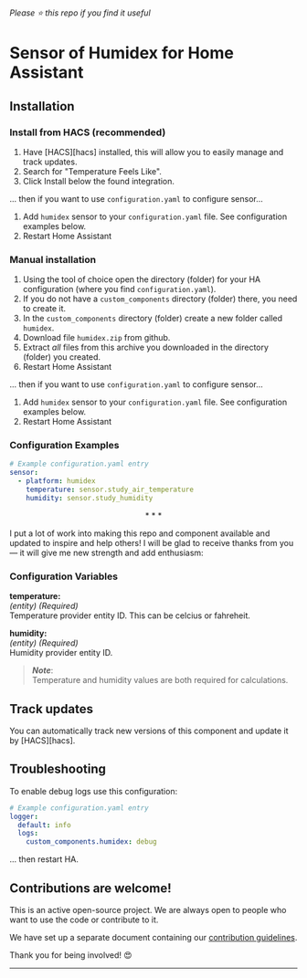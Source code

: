 *Please :star: this repo if you find it useful*

# Sensor of Humidex for Home Assistant

## Installation

### Install from HACS (recommended)

1. Have [HACS][hacs] installed, this will allow you to easily manage and track updates.
1. Search for "Temperature Feels Like".
1. Click Install below the found integration.

... then if you want to use `configuration.yaml` to configure sensor...
1. Add `humidex` sensor to your `configuration.yaml` file. See configuration examples below.
1. Restart Home Assistant

### Manual installation

1. Using the tool of choice open the directory (folder) for your HA configuration (where you find `configuration.yaml`).
1. If you do not have a `custom_components` directory (folder) there, you need to create it.
1. In the `custom_components` directory (folder) create a new folder called `humidex`.
1. Download file `humidex.zip` from github.
1. Extract _all_ files from this archive you downloaded in the directory (folder) you created.
1. Restart Home Assistant

... then if you want to use `configuration.yaml` to configure sensor...
1. Add `humidex` sensor to your `configuration.yaml` file. See configuration examples below.
1. Restart Home Assistant

### Configuration Examples

```yaml
# Example configuration.yaml entry
sensor:
  - platform: humidex
    temperature: sensor.study_air_temperature
    humidity: sensor.study_humidity
```

<p align="center">* * *</p>
I put a lot of work into making this repo and component available and updated to inspire and help others! I will be glad to receive thanks from you — it will give me new strength and add enthusiasm:

### Configuration Variables

**temperature:**\
  _(entity) (Required)_\
  Temperature provider entity ID. This can be celcius or fahreheit.

**humidity:**\
  _(entity) (Required)_\
  Humidity provider entity ID.

> **_Note_**:\
> Temperature and humidity values are both required for calculations.

## Track updates

You can automatically track new versions of this component and update it by [HACS][hacs].

## Troubleshooting

To enable debug logs use this configuration:
```yaml
# Example configuration.yaml entry
logger:
  default: info
  logs:
    custom_components.humidex: debug
```
... then restart HA.

## Contributions are welcome!

This is an active open-source project. We are always open to people who want to
use the code or contribute to it.

We have set up a separate document containing our
[contribution guidelines](CONTRIBUTING.md).

Thank you for being involved! :heart_eyes:

***

